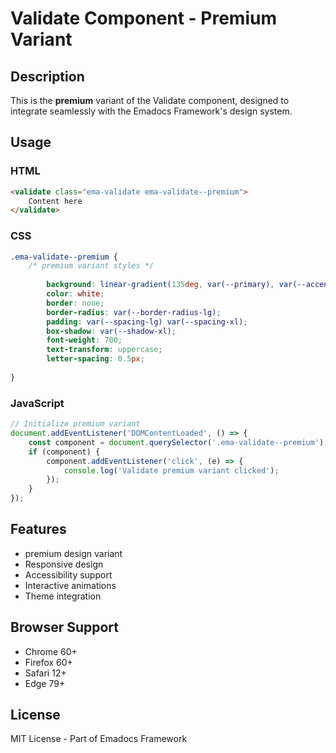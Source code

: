 # Validate Component - Premium Variant

## Description
This is the **premium** variant of the Validate component, designed to integrate seamlessly with the Emadocs Framework's design system.

## Usage

### HTML
```html
<validate class="ema-validate ema-validate--premium">
    Content here
</validate>
```

### CSS
```css
.ema-validate--premium {
    /* premium variant styles */
    
        background: linear-gradient(135deg, var(--primary), var(--accent));
        color: white;
        border: none;
        border-radius: var(--border-radius-lg);
        padding: var(--spacing-lg) var(--spacing-xl);
        box-shadow: var(--shadow-xl);
        font-weight: 700;
        text-transform: uppercase;
        letter-spacing: 0.5px;
    
}
```

### JavaScript
```javascript
// Initialize premium variant
document.addEventListener('DOMContentLoaded', () => {
    const component = document.querySelector('.ema-validate--premium');
    if (component) {
        component.addEventListener('click', (e) => {
            console.log('Validate premium variant clicked');
        });
    }
});
```

## Features
- premium design variant
- Responsive design
- Accessibility support
- Interactive animations
- Theme integration

## Browser Support
- Chrome 60+
- Firefox 60+
- Safari 12+
- Edge 79+

## License
MIT License - Part of Emadocs Framework
